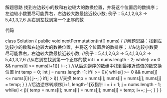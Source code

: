 解题思路
找到左边较小的数和右边较大的数换位置，并将这个位置后的数排序；
左边较小数要尽可能靠右，右边较大数最接近较小数;
例子：5,4,1,2,6,3 -> 5,4,1,3,2,6
从右到左找到第一个正序的数

代码

class Solution {
    public void nextPermutation(int[] nums) {
        //解题思路：找到左边较小的数和右边较大的数换位置，并将这个位置后的数排序；
        //左边较小数要尽可能靠右，右边较大数最接近较小数;
        //例子：5,4,1,2,6,3 -> 5,4,1,3,6,2 -> 5,4,1,3,2,6
        //从右到左找到第一个正序的数
        int i = nums.length - 2;
        while(i >= 0 && nums[i] >= nums[i+1]){
            i--;
        }
        //从后边逆序的数组中找到最接近该值的数交换位置
        int temp = 0;
        int j = nums.length -1;
        if(i >= 0){
            while(j >= 0 && nums[j] <= nums[i]){
                j--;
            }
            if(j > i){
                //交换
                temp = nums[i];
                nums[i] = nums[j];
                nums[j] = temp;
            }
        }
        //后边逆序转顺序[i+1, length-1]双指针
        i = i + 1;
        j = nums.length - 1;
        while(i < j){
            temp = nums[i];
            nums[i] = nums[j];
            nums[j] = temp;
            i++;
            j--;
        }
    }
}